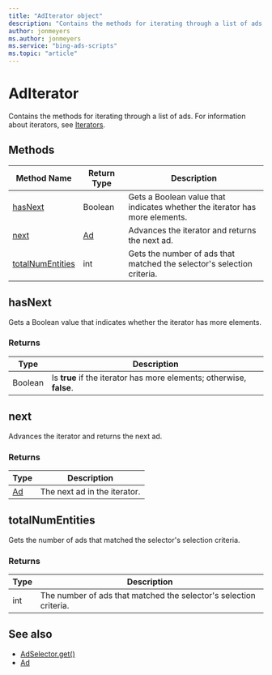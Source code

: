 ```yaml
---
title: "AdIterator object"
description: "Contains the methods for iterating through a list of ads."
author: jonmeyers
ms.author: jonmeyers
ms.service: "bing-ads-scripts"
ms.topic: "article"
---
```



# AdIterator

Contains the methods for iterating through a list of ads. For information about iterators, see [Iterators](../concepts/iterators.md).



## Methods
|Method Name|Return Type|Description|
|-|-|-
[hasNext](#hasnext)|Boolean|Gets a Boolean value that indicates whether the iterator has more elements.
[next](#next)|[Ad](./Ad.md)|Advances the iterator and returns the next ad.
[totalNumEntities](#totalnumentities)|int|Gets the number of ads that matched the selector's selection criteria.

## <a name="hasnext"></a>hasNext
Gets a Boolean value that indicates whether the iterator has more elements.

### Returns
|Type|Description|
|-|-
Boolean|Is **true** if the iterator has more elements; otherwise, **false**.

## <a name="next"></a>next
Advances the iterator and returns the next ad.

### Returns
|Type|Description|
|-|-
[Ad](./Ad.md)|The next ad in the iterator.

## <a name="totalnumentities"></a>totalNumEntities
Gets the number of ads that matched the selector's selection criteria. 

### Returns
|Type|Description|
|-|-
int|The number of ads that matched the selector's selection criteria.



## See also
- [AdSelector.get()](./AdSelector.md#get)
- [Ad](./Ad.md)
